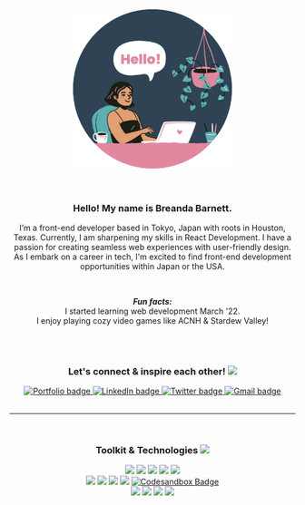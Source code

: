 <div id="header" align="center">
  <img src="github-hello.png" width="280" />
</div>
<br />
<br />
<div id="about" align="center">
<div>
<p>
<strong><h3>Hello! My name is Breanda Barnett.</h3></strong>
</p>
<p>
I’m a front-end developer based in Tokyo, Japan with roots in Houston, Texas. Currently, I am sharpening my skills in React Development. I have a passion for creating seamless web experiences with user-friendly design. As I embark on a career in tech, I'm excited to find front-end development opportunities within Japan or the USA.
</p>
<br />
<p>
<strong><em>Fun facts:</em></strong>
<br />
I started learning web development March '22.
<br />
I enjoy playing cozy video games like ACNH & Stardew Valley!
</p>
</div>
<br />
<br />
<div>
<p>
<h3>Let's connect & inspire each other! <img src="https://media.giphy.com/media/hvRJCLFzcasrR4ia7z/giphy.gif" width="28"/></h3>
</p>
</div>
<div id="badges">
  <a href="https://breanda.netlify.app/">
    <img src="https://img.shields.io/badge/Portfolio-5cafb1?style=for-the-badge&logo=netlify&logoColor=white" alt="Portfolio badge" title="Portfolio" />
  </a>
  <a href="https://www.linkedin.com/in/breanda/">
    <img src="https://img.shields.io/badge/LinkedIn-0077B5?style=for-the-badge&logo=linkedin&logoColor=white" alt="LinkedIn badge" title="LinkedIn" />
  </a> 
  <a href="https://twitter.com/willowbriii">
    <img src="https://img.shields.io/badge/Twitter-1DA1F2?style=for-the-badge&logo=twitter&logoColor=white" alt="Twitter badge" title="Twitter" />
  </a> 
  <a href="mailto:breanda.dev@gmail.com">
    <img src="https://img.shields.io/badge/Gmail-D14836?style=for-the-badge&logo=gmail&logoColor=white" alt="Gmail badge" title="Email" />
  </a>
</div>
<br />
<hr />
<br />
<div id="tools" align="center">
  <h3>
    Toolkit & Technologies
    <img src="https://media.giphy.com/media/cpAGF6uxLw93uuQNNJ/giphy.gif" width="50"/>
  </h3>
<div>
  <img src="https://img.shields.io/badge/HTML5-E34F26?style=for-the-badge&logo=html5&logoColor=white" />
  <img src="https://img.shields.io/badge/CSS3-1572B6?style=for-the-badge&logo=css3&logoColor=white" />
  <img src="https://img.shields.io/badge/JavaScript-323330?style=for-the-badge&logo=javascript&logoColor=F7DF1E" />
  <img src="https://img.shields.io/badge/React-20232A?style=for-the-badge&logo=react&logoColor=61DAFB" />
  <img src="https://img.shields.io/badge/Bootstrap-563D7C?style=for-the-badge&logo=bootstrap&logoColor=white" />
  </div>
<div>
  <img src="https://img.shields.io/badge/VSCode-2694e2?style=for-the-badge&logo=visual%20studio%20code&logoColor=white" />
  <img src="https://img.shields.io/badge/Netlify-00C7B7?style=for-the-badge&logo=netlify&logoColor=white" />
  <img src="https://img.shields.io/badge/GIT-ed6c55?style=for-the-badge&logo=git&logoColor=white" />
  <img src="https://img.shields.io/badge/GitHub-100000?style=for-the-badge&logo=github&logoColor=white" />
  <a href="https://codesandbox.io/u/breanda.barnett">
    <img src="https://img.shields.io/badge/Codesandbox-727272?style=for-the-badge&logo=CodeSandbox&logoColor=white" alt="Codesandbox Badge" /></a>
  </div>
<div>
  <img src="https://img.shields.io/badge/SEO-34A853?style=for-the-badge&logo=Google&logoColor=white" />
  <img src="https://img.shields.io/badge/InVision-FF3366?style=for-the-badge&logo=InVision&logoColor=white" />
  <img src="https://img.shields.io/badge/Figma-F24E1E?style=for-the-badge&logo=figma&logoColor=white" />
  <img src="https://img.shields.io/badge/Canva-%2300C4CC.svg?&style=for-the-badge&logo=Canva&logoColor=white" />
</div>
<br />
</div>
